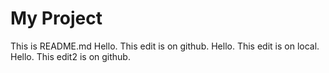 # My Project
This is README.md
Hello. This edit is on github.
Hello. This edit is on local.
Hello. This edit2 is on github.
